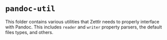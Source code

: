 # `pandoc-util`

This folder contains various utilities that Zettlr needs to properly interface with Pandoc. This includes `reader` and `writer` property parsers, the default files types, and others.
